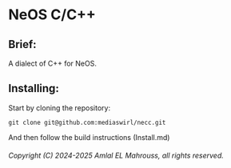 # NeOS C/C++

## Brief:

A dialect of C++ for NeOS.

## Installing:

Start by cloning the repository:

```
git clone git@github.com:mediaswirl/necc.git
```

And then follow the build instructions (Install.md)

###### Copyright (C) 2024-2025 Amlal EL Mahrouss, all rights reserved.
